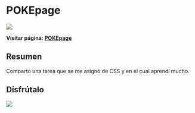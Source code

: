 # POKEpage

![](https://img.shields.io/badge/version-0.1.0-yellow)

**Visitar página: [POKEpage](https://pokepage.vercel.app/)**

## Resumen

Comparto una tarea que se me asignó de CSS y en el cual aprendí mucho.

## Disfrútalo

![](https://media.giphy.com/media/lOa0tPKiMLdqVdFiS8/giphy.gif)